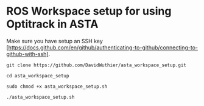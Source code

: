 # ROS Workspace setup for using Optitrack in ASTA

Make sure you have setup an SSH key [https://docs.github.com/en/github/authenticating-to-github/connecting-to-github-with-ssh].

`git clone https://github.com/DavidWuthier/asta_workspace_setup.git`

`cd asta_workspace_setup`

`sudo chmod +x asta_workspace_setup.sh`

`./asta_workspace_setup.sh`
